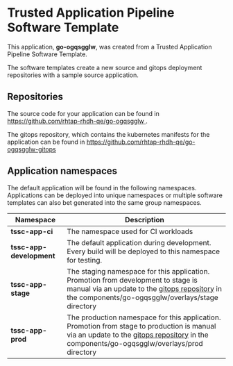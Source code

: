 # Trusted Application Pipeline Software Template

This application, **go-ogqsgglw**, was created from a Trusted Application Pipeline Software Template.

The software templates create a new source and gitops deployment repositories with a sample source application. 

## Repositories

The source code for your application can be found in [https://github.com/rhtap-rhdh-qe/go-ogqsgglw ](https://github.com/rhtap-rhdh-qe/go-ogqsgglw ).
 
The gitops repository, which contains the kubernetes manifests for the application can be found in 
[https://github.com/rhtap-rhdh-qe/go-ogqsgglw-gitops ](https://github.com/rhtap-rhdh-qe/go-ogqsgglw-gitops ) 

## Application namespaces 

The default application will be found in the following namespaces. Applications can be deployed into unique namespaces or multiple software templates can also bet generated into the same group namespaces.  

|  Namespace   |  Description   |  
| -------- | -------- |
| **tssc-app-ci** | The namespace used for CI workloads |
| **tssc-app-development** | The default application during development. Every build will be deployed to this namespace for testing. |
| **tssc-app-stage** | The staging namespace for this application. Promotion from development to stage is manual via an update to the [gitops repository](https://github.com/rhtap-rhdh-qe/go-ogqsgglw-gitops ) in the components/go-ogqsgglw/overlays/stage directory |
| **tssc-app-prod** | The production namespace for this application. Promotion from stage to production is manual via an update to the [gitops repository](https://github.com/rhtap-rhdh-qe/go-ogqsgglw-gitops ) in the components/go-ogqsgglw/overlays/prod directory |